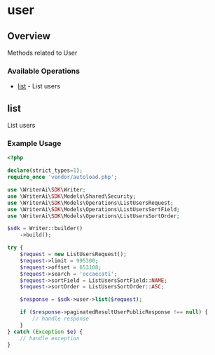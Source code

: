 # user

## Overview

Methods related to User

### Available Operations

* [list](#list) - List users

## list

List users

### Example Usage

```php
<?php

declare(strict_types=1);
require_once 'vendor/autoload.php';

use \WriterAi\SDK\Writer;
use \WriterAi\SDK\Models\Shared\Security;
use \WriterAi\SDK\Models\Operations\ListUsersRequest;
use \WriterAi\SDK\Models\Operations\ListUsersSortField;
use \WriterAi\SDK\Models\Operations\ListUsersSortOrder;

$sdk = Writer::builder()
    ->build();

try {
    $request = new ListUsersRequest();
    $request->limit = 995300;
    $request->offset = 653108;
    $request->search = 'occaecati';
    $request->sortField = ListUsersSortField::NAME;
    $request->sortOrder = ListUsersSortOrder::ASC;

    $response = $sdk->user->list($request);

    if ($response->paginatedResultUserPublicResponse !== null) {
        // handle response
    }
} catch (Exception $e) {
    // handle exception
}
```
